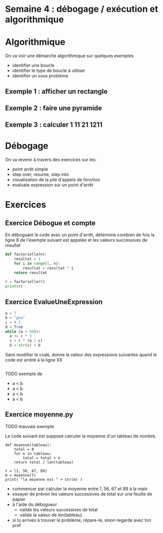 # Semaine 4 : débogage / exécution et algorithmique

# Algorithmique

On va voir une démarche algorithmique sur quelques exemples
- identifier une boucle
- identifier le type de boucle à utiliser
- identifier un sous problème

## Exemple 1 : afficher un rectangle

## Exemple 2 : faire une pyramide

## Exemple 3 : calculer 1 11 21 1211

# Débogage

On va revenir à travers des exercices sur les:
- point arrêt simple
- step over, resume, step into
- visualisation de la pile d'appels de fonction
- evaluate expression sur un point d'arrêt

# Exercices


## Exercice Débogue et compte

En déboguant le code avec un point d'arrêt, détermine combien de fois la ligne 8 de l'exemple suivant
est appelée et les valeurs successives de resultat
```python
def factorielle(n):
    resultat = 1
    for i in range(1, n):
        resultat = resultat * i
    return resultat
    
r = factorielle(9)
print(r)
```


## Exercice EvalueUneExpression

```python
a = 7
b = "gna"
c = 9.7
d = True
while (a < 999):
  a += c * 3
  c = c * (a / c)
  b = str(c) + b
```

Sans modifier le code, donne la valeur des expressions suivantes quand le code est arrété à la ligne
XX

```python

```

TODO exemple de 

- a < b
- a < b
- a < b
- a < b


## Exercice moyenne.py

TODO mauvais exemple

Le code suivant est supposé calculer la moyenne d'un tableau de nombre.

```{python, attr.source='.numberLines'}
def moyenne(tableau):
    total = 0
    for e in tableau:
        total = total + e
    return total / len(tableau)
    
t = [1, 56, 67, 89]
m = moyenne(t)
print( "la moyenne est " + str(m) )
```
- commencer par calculer la moyenne entre 1, 56, 67 et 89 à la main
- essayer de prévoir les valeurs successives de total sur une feuille de papier
- à l'aide du débogueur
  - valide les valeurs successives de total
  - valide la valeur de len(tableau)
- si tu arrives à trouver le problème, répare-le, sinon regarde avec ton prof